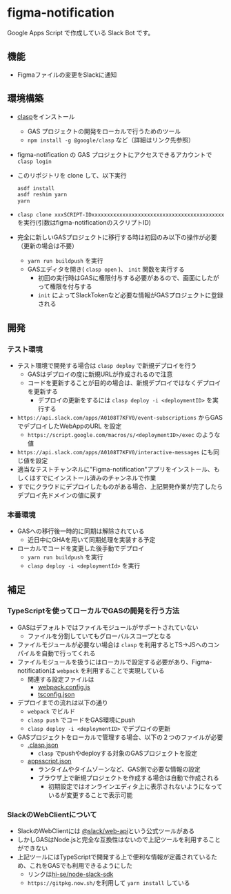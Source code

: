 # figma-notification

Google Apps Script で作成している Slack Bot です。

## 機能

- Figmaファイルの変更をSlackに通知


## 環境構築

- [clasp](https://github.com/google/clasp)をインストール
  - GAS プロジェクトの開発をローカルで行うためのツール
  - `npm install -g @google/clasp` など（詳細はリンク先参照）
- figma-notification の GAS プロジェクトにアクセスできるアカウントで `clasp login`
- このリポジトリを clone して、以下実行

  ```sh
  asdf install
  asdf reshim yarn
  yarn
  ```
- `clasp clone xxxSCRIPT-IDxxxxxxxxxxxxxxxxxxxxxxxxxxxxxxxxxxxxxxxxxxx`を実行(引数はfigma-notificationのスクリプトID)

- 完全に新しいGASプロジェクトに移行する時は初回のみ以下の操作が必要（更新の場合は不要）
  - `yarn run buildpush` を実行
  - GASエディタを開き( `clasp open` )、 `init` 関数を実行する
    - 初回の実行時はGASに権限付与する必要があるので、画面にしたがって権限を付与する
    - `init` によってSlackTokenなど必要な情報がGASプロジェクトに登録される

## 開発

### テスト環境

- テスト環境で開発する場合は `clasp deploy` で新規デプロイを行う
  - GASはデプロイの度に新規URLが作成されるので注意
  - コードを更新することが目的の場合は、新規デプロイではなくデプロイを更新する
    - デプロイの更新をするには `clasp deploy -i <deploymentID>` を実行する
- `https://api.slack.com/apps/A0108T7KFV0/event-subscriptions` からGASでデプロイしたWebAppのURL を設定
  - `https://script.google.com/macros/s/<deploymentID>/exec` のような値
- `https://api.slack.com/apps/A0108T7KFV0/interactive-messages` にも同じ値を設定
- 適当なテストチャンネルに"Figma-notification"アプリをインストール、もしくはすでにインストール済みのチャンネルで作業
- すでにクラウドにデプロイしたものがある場合、上記開発作業が完了したらデプロイ先ドメインの値に戻す

### 本番環境

- GASへの移行後一時的に同期は解除されている
  - 近日中にGHAを用いて同期処理を実装する予定
- ローカルでコードを変更した後手動でデプロイ
  - `yarn run buildpush` を実行
  - `clasp deploy -i <deploymentId>` を実行

## 補足

### TypeScriptを使ってローカルでGASの開発を行う方法

- GASはデフォルトではファイルモジュールがサポートされていない
  - ファイルを分割していてもグローバルスコープとなる
- ファイルモジュールが必要ない場合は `clasp` を利用するとTS→JSへのコンパイルを自動で行ってくれる
- ファイルモジュールを扱うにはローカルで設定する必要があり、Figma-notificationは `webpack` を利用することで実現している
  - 関連する設定ファイルは
    - [webpack.config.js](webpack.config.js)
    - [tsconfig.json](tsconfig.json)
- デプロイまでの流れは以下の通り
  - `webpack` でビルド
  - `clasp push` でコードをGAS環境にpush
  - `clasp deploy -i <deploymentID>` でデプロイの更新
- GASプロジェクトをローカルで管理する場合、以下の２つのファイルが必要
  - [.clasp.json](.clasp.json)
    - `clasp` でpushやdeployする対象のGASプロジェクトを設定
  - [appsscript.json](appsscript.json)
    - ランタイムやタイムゾーンなど、GAS側で必要な情報の設定
    - ブラウザ上で新規プロジェクトを作成する場合は自動で作成される
      - 初期設定ではオンラインエディタ上に表示されないようになっているが変更することで表示可能

### SlackのWebClientについて

- SlackのWebClientには [@slack/web-api](https://github.com/slackapi/node-slack-sdk)という公式ツールがある
- しかしGASはNode.jsと完全な互換性はないので上記ツールを利用することができない
- 上記ツールにはTypeScriptで開発する上で便利な情報が定義されているため、これをGASでも利用できるようにした
  - リンクは[hi-se/node-slack-sdk](https://github.com/hi-se/node-slack-sdk)
  - `https://gitpkg.now.sh/`を利用して `yarn install` している
